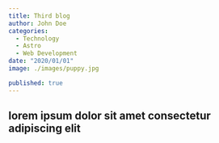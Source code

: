 ```yaml
---
title: Third blog
author: John Doe
categories:
  - Technology
  - Astro
  - Web Development
date: "2020/01/01"
image: ./images/puppy.jpg

published: true
---
```


## lorem ipsum dolor sit amet consectetur adipiscing elit



